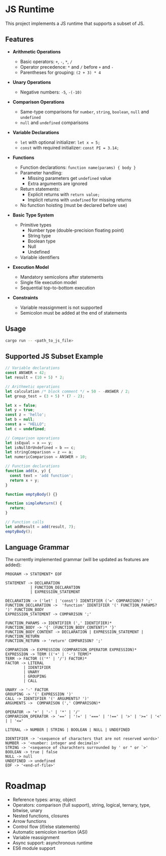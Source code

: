 # JS Runtime

This project implements a JS runtime that supports a subset of JS.

## Features

- **Arithmetic Operations**
  - Basic operators: `+`, `-`, `*`, `/`
  - Operator precedence: `*` and `/` before `+` and `-`
  - Parentheses for grouping: `(2 + 3) * 4`

- **Unary Operations**
  - Negative numbers: `-5`, `-(-10)`

- **Comparison Operations**
  - Same-type comparisons for `number`, `string`, `boolean`, `null` and `undefined`
  - `null` and `undefined` comparisons

- **Variable Declarations**
  - `let` with optional initializer: `let x = 5;`
  - `const` with required initializer: `const PI = 3.14;`

- **Functions**
  - Function declarations: `function name(params) { body }`
  - Parameter handling:
    - Missing parameters get `undefined` value
    - Extra arguments are ignored
  - Return statements:
    - Explicit returns with `return value;`
    - Implicit returns with `undefined` for missing returns
  - No function hoisting (must be declared before use)

- **Basic Type System**
  - Primitive types
    - Number type (double-precision floating point)
    - String type
    - Boolean type
    - Null
    - Undefined
  - Variable identifiers
  
- **Execution Model**
  - Mandatory semicolons after statements
  - Single file execution model
  - Sequential top-to-bottom execution

- **Constraints**
  - Variable reassignment is not supported
  - Semicolon must be added at the end of statements

## Usage

```bash
cargo run -- <path_to_js_file>
```

## Supported JS Subset Example

```js
// Variable declarations
const ANSWER = 42;
let result = (10 + 5) * 2;

// Arithmetic operations
let calculation /* block comment */ = 50 - -ANSWER / 2;
let group_test = (3 + 5) * (7 - 2);

let x = false;
let y = true;
const z = 'hello';
let b = null;
const a = "HELLO";
let c = undefined;

// Comparison operations
let isEqual = x == y;
let isNullOrUndefined = b == c;
let stringComparison = z == a;
let numericComparison = ANSWER > 10;

// Function declarations
function add(x, y) {
  const text = 'add function';
  return x + y;
}

function emptyBody() {}

function simpleReturn() {
  return;
}

// Function calls
let addResult = add(result, 7);
emptyBody();
```

## Language Grammar

The currently implemented grammar (will be updated as features are added):

```
PROGRAM -> STATEMENT* EOF

STATEMENT -> DECLARATION
           | FUNCTION_DECLARATION
           | EXPRESSION_STATEMENT

DECLARATION -> ('let' | 'const') IDENTIFIER ('=' COMPARISON)? ';'
FUNCTION_DECLARATION ->  'function' IDENTIFIER '(' FUNCTION_PARAMS? ')' FUNCTION_BODY
EXPRESSION_STATEMENT -> COMPARISON ';'

FUNCTION_PARAMS -> IDENTIFIER (',' IDENTIFIER)*
FUNCTION_BODY -> '{' (FUNCTION_BODY_CONTENT)* '}'
FUNCTION_BODY_CONTENT -> DECLARATION | EXPRESSION_STATEMENT | FUNCTION_RETURN
FUNCTION_RETURN -> 'return' COMPARISON? ';'

COMPARISON -> EXPRESSION (COMPARISON_OPERATOR EXPRESSION)*
EXPRESSION -> TERM (('+' | '-') TERM)*
TERM -> FACTOR (('*' | '/') FACTOR)*
FACTOR -> LITERAL 
        | IDENTIFIER 
        | UNARY 
        | GROUPING 
        | CALL

UNARY -> '-' FACTOR 
GROUPING -> '(' EXPRESSION ')'
CALL -> IDENTIFIER '(' ARGUMENTS? ')'
ARGUMENTS ->  COMPARISON (',' COMPARISON)*

OPERATOR -> '+' | '-' | '*' | '/'
COMPARISON_OPERATOR -> '==' | '!=' | '===' | '!==' | '>' | '>=' | '<' | | '<='

LITERAL -> NUMBER | STRING | BOOLEAN | NULL | UNDEFINED

IDENTIFIER -> '<sequence of characters that are not reserved words>'
NUMBER -> '<number: integer and decimals>'
STRING -> '<sequence of charachters surrounded by ' or " or `>'
BOOLEAN -> true | false
NULL -> null
UNDEFINED -> undefined
EOF -> '<end-of-file>'
```

# Roadmap

- Reference types: array, object
- Operators: comparison (full support), string, logical, ternary, type, bitwise, unary
- Nested functions, closures
- Arrow functions
- Control flow (if/else statements)
- Automatic semicolon insertion (ASI)
- Variable reassignment
- Async support: asynchronous runtime
- ES6 module support